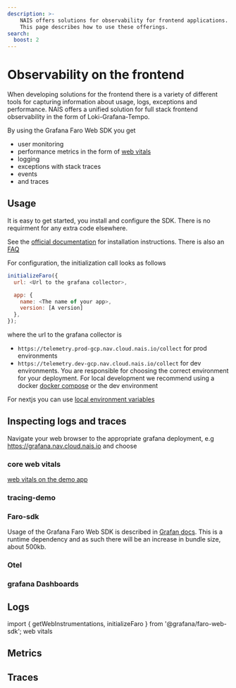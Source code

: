 ```yaml
---
description: >-
    NAIS offers solutions for observability for frontend applications.
    This page describes how to use these offerings.
search:
  boost: 2
---
```


# Observability on the frontend

When developing solutions for the frontend there is a variety of different tools for capturing information about
usage, logs, exceptions and performance. NAIS offers a unified solution for full stack frontend observability in
the form of Loki-Grafana-Tempo.

By using the Grafana Faro Web SDK you get
- user monitoring
- performance metrics in the form of [web vitals](https://web.dev/vitals/)
- logging
- exceptions with stack traces
- events
- and traces

## Usage

It is easy to get started, you install and configure the SDK. There is no requirment for any extra
code elsewhere.

See the [official documentation](https://grafana.com/docs/grafana-cloud/frontend-observability/) for installation
instructions. There is also an [FAQ](https://grafana.com/docs/grafana-cloud/frontend-observability/faro-web-sdk/faq/)

For configuration, the initialization call looks as follows

```js
initializeFaro({
  url: <Url to the grafana collector>,

  app: {
    name: <The name of your app>,
    version: [A version]
  },
});

```

where the url to the grafana collector is
- `https://telemetry.prod-gcp.nav.cloud.nais.io/collect` for prod environments
- `https://telemetry.dev-gcp.nav.cloud.nais.io/collect` for dev environments.
You are responsible for choosing the correct environment for your deployment.
For local development we recommend using a docker [docker compose](https://github.com/nais/tracing-demo/blob/main/docker-compose.yml) or the dev environment

For nextjs you can use [local environment variables](https://nextjs.org/docs/basic-features/environment-variables)


## Inspecting logs and traces

Navigate your web browser to the appropriate grafana deployment, e.g https://grafana.nav.cloud.nais.io and choose

### core web vitals
[web vitals on the demo app](https://grafana.nav.cloud.nais.io/d/k8g_nks4z/frontend-web-vitals)

### tracing-demo

### Faro-sdk
Usage of the Grafana Faro Web SDK is described in [Grafan docs](https://grafana.com/docs/grafana-cloud/frontend-observability/). This is a runtime dependency and as such there will be an increase in bundle size, about 500kb.



### Otel
### grafana Dashboards

## Logs
import { getWebInstrumentations, initializeFaro } from '@grafana/faro-web-sdk'; web vitals

## Metrics

## Traces
